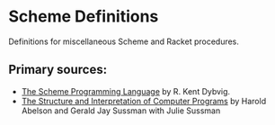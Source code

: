 # Scheme Definitions
Definitions for miscellaneous Scheme and Racket procedures.

## Primary sources: 
- [The Scheme Programming Language](https://www.scheme.com/tspl4/) by R. Kent Dybvig.
- [The Structure and Interpretation of Computer Programs](https://mitpress.mit.edu/sites/default/files/sicp/full-text/book/book.html) by Harold Abelson and Gerald Jay Sussman with Julie Sussman
